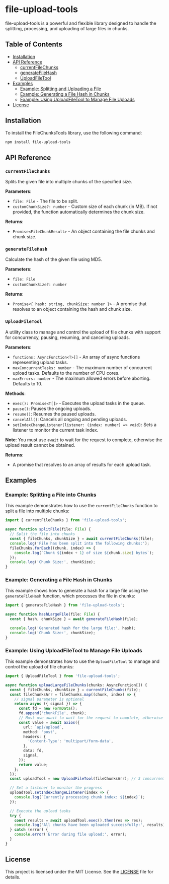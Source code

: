 # file-upload-tools

file-upload-tools is a powerful and flexible library designed to handle the splitting, processing, and uploading of large files in chunks.

## Table of Contents

- [Installation](#installation)
- [API Reference](#api-reference)
  - [currentFileChunks](#currentfilechunks)
  - [generateFileHash](#generatefilehash)
  - [UploadFileTool](#uploadfiletool)
- [Examples](#examples)
  - [Example: Splitting and Uploading a File](#example-splitting-and-uploading-a-file)
  - [Example: Generating a File Hash in Chunks](#example-generating-a-file-hash-in-chunks)
  - [Example: Using UploadFileTool to Manage File Uploads](#example-using-uploadfiletool-to-manage-file-uploads)
- [License](#license)

## Installation

To install the FileChunksTools library, use the following command:

```bash
npm install file-upload-tools
```

## API Reference

### `currentFileChunks`

Splits the given file into multiple chunks of the specified size.

**Parameters**:

- `file: File` - The file to be split.
- `customChunkSize?: number` - Custom size of each chunk (in MB). If not provided, the function automatically determines the chunk size.

**Returns**:

- `Promise<FileChunkResult>` - An object containing the file chunks and chunk size.

### `generateFileHash`

Calculate the hash of the given file using MD5.

**Parameters**:

- `file: File`
- `customChunkSize?: number`

**Returns**:

- `Promise<{ hash: string, chunkSize: number }>` - A promise that resolves to an object containing the hash and chunk size.

### `UploadFileTool`

A utility class to manage and control the upload of file chunks with support for concurrency, pausing, resuming, and canceling uploads.

**Parameters**:

- `functions: AsyncFunction<T>[]` - An array of async functions representing upload tasks.
- `maxConcurrentTasks: number` - The maximum number of concurrent upload tasks. Defaults to the number of CPU cores.
- `maxErrors: number` - The maximum allowed errors before aborting. Defaults to 10.

**Methods**:

- `exec(): Promise<T[]>` - Executes the upload tasks in the queue. 
- `pause()`: Pauses the ongoing uploads.
- `resume()`: Resumes the paused uploads.
- `cancelAll()`: Cancels all ongoing and pending uploads.
- `setIndexChangeListener(listener: (index: number) => void)`: Sets a listener to monitor the current task index.

**Note**:
You must use `await` to wait for the request to complete, otherwise the upload result cannot be obtained.

**Returns**:

- A promise that resolves to an array of results for each upload task.

## Examples

### Example: Splitting a File into Chunks

This example demonstrates how to use the `currentFileChunks` function to split a file into multiple chunks:

```typescript
import { currentFileChunks } from 'file-upload-tools';

async function splitFile(file: File) {
  // Split the file into chunks
  const { fileChunks, chunkSize } = await currentFileChunks(file);
  console.log('File has been split into the following chunks:');
  fileChunks.forEach((chunk, index) => {
    console.log(`Chunk ${index + 1} of size ${chunk.size} bytes`);
  });
  console.log('Chunk Size:', chunkSize);
}
```

### Example: Generating a File Hash in Chunks

This example shows how to generate a hash for a large file using the `generateFileHash` function, which processes the file in chunks:

```typescript
import { generateFileHash } from 'file-upload-tools';

async function hashLargeFile(file: File) {
  const { hash, chunkSize } = await generateFileHash(file);

  console.log('Generated hash for the large file:', hash);
  console.log('Chunk Size:', chunkSize);
}
```

### Example: Using UploadFileTool to Manage File Uploads

This example demonstrates how to use the `UploadFileTool` to manage and control the upload of file chunks:

```typescript
import { UploadFileTool } from 'file-upload-tools';

async function uploadLargeFileChunks(chunks: AsyncFunction[]) {
  const { fileChunks, chunkSize } = currentFileChunks(file);
  const fileChunksArr = fileChunks.map((chunk, index) => {
    // signal parameter is optional
    return async ({ signal }) => {
      const fd = new FormData();
      fd.append('chunkFile', chunk);
      // Must use await to wait for the request to complete, otherwise the upload result cannot be obtained
      const value = await axios({
        url: `api/upload`,
        method: 'post',
        headers: {
          'Content-Type': 'multipart/form-data',
        },
        data: fd,
        signal,
      });
      return value;
    };
  });
  const uploadTool = new UploadFileTool(fileChunksArr); // 3 concurrent uploads

  // Set a listener to monitor the progress
  uploadTool.setIndexChangeListener(index => {
    console.log(`Currently processing chunk index: ${index}`);
  });

  // Execute the upload tasks
  try {
    const results = await uploadTool.exec().then(res => res);
    console.log('All chunks have been uploaded successfully:', results);
  } catch (error) {
    console.error('Error during file upload:', error);
  }
}
```

## License

This project is licensed under the MIT License. See the [LICENSE](LICENSE) file for details.
